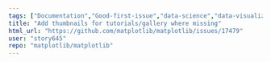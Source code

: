 ```yaml
---
tags: ["Documentation","Good-first-issue","data-science","data-visualization","gtk","matplotlib","plotting","python","qt","tk","wx"]
title: "Add thumbnails for tutorials/gallery where missing"
html_url: "https://github.com/matplotlib/matplotlib/issues/17479"
user: "story645"
repo: "matplotlib/matplotlib"
---
```


